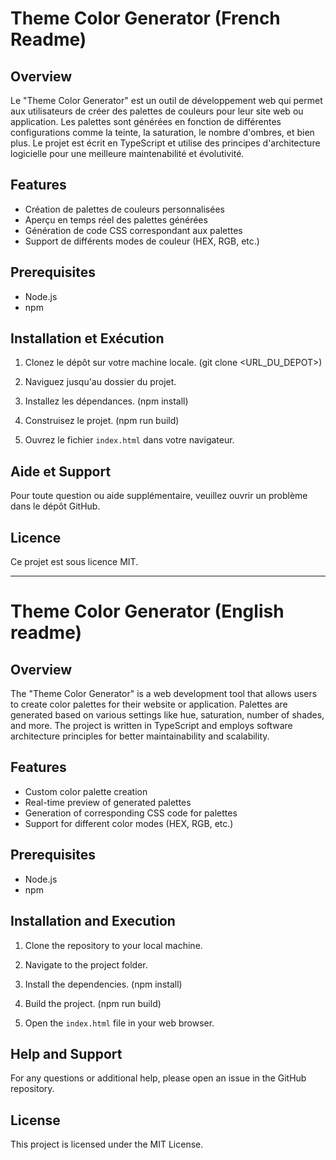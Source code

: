 # Theme Color Generator (French Readme)

## Overview

Le "Theme Color Generator" est un outil de développement web qui permet aux utilisateurs de créer des palettes de couleurs pour leur site web ou application. Les palettes sont générées en fonction de différentes configurations comme la teinte, la saturation, le nombre d'ombres, et bien plus. Le projet est écrit en TypeScript et utilise des principes d'architecture logicielle pour une meilleure maintenabilité et évolutivité.

## Features

- Création de palettes de couleurs personnalisées
- Aperçu en temps réel des palettes générées
- Génération de code CSS correspondant aux palettes
- Support de différents modes de couleur (HEX, RGB, etc.)

## Prerequisites

- Node.js
- npm

## Installation et Exécution

1. Clonez le dépôt sur votre machine locale. (git clone <URL_DU_DEPOT>)

2. Naviguez jusqu'au dossier du projet.

3. Installez les dépendances. (npm install)

4. Construisez le projet. (npm run build)

5. Ouvrez le fichier `index.html` dans votre navigateur.

## Aide et Support

Pour toute question ou aide supplémentaire, veuillez ouvrir un problème dans le dépôt GitHub.

## Licence

Ce projet est sous licence MIT.

------------------------------------------------------------------------------------------------------------

# Theme Color Generator (English readme)

## Overview

The "Theme Color Generator" is a web development tool that allows users to create color palettes for their website or application. Palettes are generated based on various settings like hue, saturation, number of shades, and more. The project is written in TypeScript and employs software architecture principles for better maintainability and scalability.

## Features

- Custom color palette creation
- Real-time preview of generated palettes
- Generation of corresponding CSS code for palettes
- Support for different color modes (HEX, RGB, etc.)

## Prerequisites

- Node.js
- npm

## Installation and Execution

1. Clone the repository to your local machine.  

2. Navigate to the project folder.  

3. Install the dependencies.  (npm install)

4. Build the project.  (npm run build)

5. Open the `index.html` file in your web browser.

## Help and Support

For any questions or additional help, please open an issue in the GitHub repository.

## License

This project is licensed under the MIT License.
